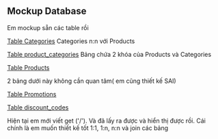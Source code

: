 ## Mockup Database
Em mockup sẵn các table rồi


[Table Categories](https://www.mockaroo.com/667e02f0)
Categories n:n với Products

[Table product_categories](https://www.mockaroo.com/fc314ab0)
Bảng chứa 2 khóa của Products và Categories

[Table Products](https://www.mockaroo.com/9e78e580)

2 bảng dưới này không cần quan tâm( em cũng thiết kế SAI)

[Table Promotions](https://www.mockaroo.com/49434cf0)

[Table discount_codes](https://www.mockaroo.com/a9d3c7b0)

Hiện tại em mới viết get ('/'). Và đã lấy ra được và hiển thị được rồi. Cái chính là em muốn thiết kế tốt 1:1, 1:n, n:n và join các bảng
